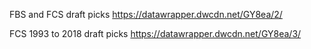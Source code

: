 FBS and FCS draft picks
https://datawrapper.dwcdn.net/GY8ea/2/

FCS 1993 to 2018 draft picks
https://datawrapper.dwcdn.net/GY8ea/3/
